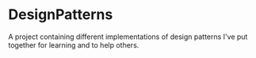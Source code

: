 # DesignPatterns
A project containing different implementations of design patterns I've put together for learning and to help others.
